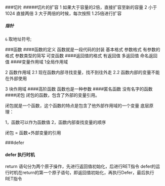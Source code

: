 ###切片
#####切片的扩容
1 如果大于容量的2倍，直接扩容至新的容量
2 小于1024 直接两倍
3 大于两倍的时候，每次按照 1.25倍进行扩容
##### 指针
`&` 取地址符号;

###函数
####函数的定义
函数就是一段代码的封装
基本格式
参数格式
有参数的格式
参数类型的简写
可变函数
####返回值的格式
有返回值
多返回值
命名返回值
####变量作用域
1全局作用域

2 函数作用域
    2.1 现在函数内部寻找变量，找不到往外走
    2.2 函数内部的变量不能在外部使用

3 块作用域
####高阶函数
函数也是一种参数
####匿名函数
没有名字的函数
####闭包
闭包的函数，包含了外部的变量引用。

闭包就是一个函数，这个函数的特点是包含了他外部作用域的一个变量
底层原理：

1，函数可以作为函数值
2，函数内部查找变量的顺序

闭包 = 函数+外部变量的引用

###defer
#### defer 执行时机
return 语句分为两个原子操作，先进行返回值初始化，后进行RET指令
defer的运行时机在return的第一个原子语句，即返回值初始化，再执行Defer，最后执行RET指令